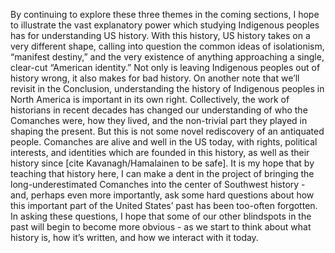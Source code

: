 By continuing to explore these three themes in the coming sections, I hope to illustrate the vast explanatory power which studying Indigenous peoples has for understanding US history. With this history, US history takes on a very different shape, calling into question the common ideas of isolationism, “manifest destiny,” and the very existence of anything approaching a single, clear-cut “American identity.” Not only is leaving Indigenous peoples out of history wrong, it also makes for bad history.
On another note that we’ll revisit in the Conclusion, understanding the history of Indigenous peoples in North America is important in its own right. Collectively, the work of historians in recent decades has changed our understanding of who the Comanches were, how they lived, and the non-trivial part they played in shaping the present. But this is not some novel rediscovery of an antiquated people. Comanches are alive and well in the US today, with rights, political interests, and identities which are founded in this history, as well as their history since [cite Kavanagh/Hamalainen to be safe].
It is my hope that by teaching that history here, I can make a dent in the project of bringing the long-underestimated Comanches into the center of Southwest history - and, perhaps even more importantly, ask some hard questions about how this important part of the United States’ past has been too-often forgotten. In asking these questions, I hope that some of our other blindspots in the past will begin to become more obvious - as we start to think about what history is, how it’s written, and how we interact with it today.

